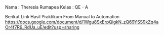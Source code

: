 Nama    : Theresia Rumapea
Kelas   : QE - A

Berikut Link Hasil Praktikum From Manual to Automation
https://docs.google.com/document/d/1Wgu8SxErpQigkN_zQ69YSS9kZq4aOr4f7R9_RdUa_uE/edit?usp=sharing